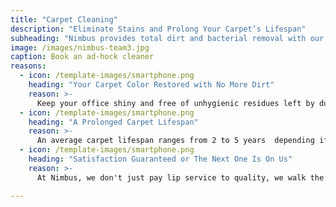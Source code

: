 ```yaml
---
title: "Carpet Cleaning"
description: "Eliminate Stains and Prolong Your Carpet’s Lifespan"
subheading: "Nimbus provides total dirt and bacterial removal with our office carpet care package"
image: /images/nimbus-team3.jpg
caption: Book an ad-hock cleaner
reasons:
  - icon: /template-images/smartphone.png
    heading: "Your Carpet Color Restored with No More Dirt"
    reason: >-
      Keep your office shiny and free of unhygienic residues left by dust mites in the carpet pile. We use deep water extraction machinery to cut off all the top layer of dirty carpet fur and more importantly, through the extraction process, eliminate all the germs, dirt and dust deep down in your carpet.
  - icon: /template-images/smartphone.png
    heading: "A Prolonged Carpet Lifespan"
    reason: >-
      An average carpet lifespan ranges from 2 to 5 years  depending if your floor convering is a Woven, Needlefelt or a Knotted pile. Regular carpet care every 6 to 12 months can substantially prolong your office carpet’s lifespan.
  - icon: /template-images/smartphone.png
    heading: "Satisfaction Guaranteed or The Next One Is On Us"
    reason: >-
      At Nimbus, we don't just pay lip service to quality, we walk the talk. if you are dissatisfied with our carpet cleaning after the service, we will do a complimentary cleaning for you free of charge with no questions asked.

---
```

